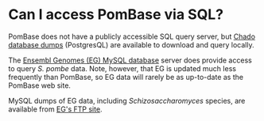 # Can I access PomBase via SQL?
<!-- pombase_categories: Finding data,Tools and resources -->

PomBase does not have a publicly accessible SQL query server, but
[Chado database dumps](/downloads/chado-database-dumps) (PostgresQL)
are available to download and query locally.

The [Ensembl Genomes (EG) MySQL database](http://ensemblgenomes.org/info/access/mysql) 
server does provide access to query *S. pombe* data. Note, however,
that EG is updated much less frequently than PomBase, so EG data will
rarely be as up-to-date as the PomBase web site.

MySQL dumps of EG data, including *Schizosaccharomyces* species, are
available from [EG's FTP site](ftp://ftp.ensemblgenomes.org/pub/current/fungi/mysql/).

